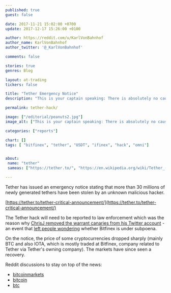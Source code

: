```yaml
---
published: true
guest: false

date: 2017-11-21 15:02:00 +0700
update: 2017-12-17 15:26:00 +0100

author: https://reddit.com/u/KarlVonBahnhof
author_name: KarlVonBahnhof
author_twitter: '@_KarlVonBahnhof'

comments: false

stories: true
genres: Blog

layout: at-trading
tickers: false

title: "Tether Emergency Notice"
description: "This is your captain speaking: There is absolutely no cause for alarm."

permalink: tether-hack/

image: ["/editorial/peanuts2.jpg"]
image_alt: ["This is your captain speaking: There is absolutely no cause for alarm. Peanuts image via Pexels."]

categories: ["reports"]

chart: []
tags: [ "bitfinex", "tether", "USDT", "ifinex", "hack", "omni"]


about:
 name: "tether"
 sameas: ["https://tether.to/", "https://en.wikipedia.org/wiki/Tether_(cryptocurrency)"]

---
```


Tether has issued an emergency notice stating that more than 30 millions of newly generated tethers have been stolen by an unknown malicious hacker.

[https://tether.to/tether-critical-announcement/](https://tether.to/tether-critical-announcement/)

The Tether hack will need to be reported to law enforcement which was the reason why [ChrisJ removed the warrant canaries from his Twitter account](https://twitter.com/AMuse1512/status/941730603535425536) - an event that [left people wondering](https://www.reddit.com/r/BitcoinMarkets/comments/7k5asc/bitfinex_employee_removes_warrant_canaries_from/) whether Bitfinex is under subpoena.

On the notice, the price of some cryptocurrencies dropped sharply (mainly BTC and also IOTA, which is mostly traded at Bitfinex, company related to Tether via Tether's owning company). The markets have since seen a recovery.

Reddit discussions to stay on top of the news:

* [bitcoinmarkets](https://www.reddit.com/r/BitcoinMarkets/comments/7efk0e/tether_critical_announcement_30950010_usdt_was/)
* [bitcoin](https://www.reddit.com/r/Bitcoin/comments/7eex7c/tether_critical_announcement_30950010_usdt_was/?utm_content=comments&utm_medium=hot&utm_source=reddit&utm_name=Bitcoin)
* [btc](https://www.reddit.com/r/btc/comments/7eeu4i/tether_emergency_hardfork_30000000_freshly_minted/)
